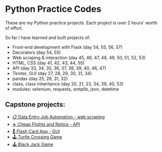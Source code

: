 # Python Practice Codes
These are my Python practice projects. Each project is over 2 hours' worth of effort.

So far I have learned and built projects of:
- Front-end development with Flask (day 54, 55, 56, 57)
- Decorators (day 54, 55)
- Web scraping & interaction (day 45, 46, 47, 48, 49, 50, 51, 52, 53)
- HTML, CSS (day 41, 42, 43, 44, 55)
- API (day 33, 34, 35, 36, 37, 38, 39, 40, 46, 47)
- Tkinter, GUI (day 27, 28, 29, 30, 31, 34)
- pandas (day 25, 26, 31, 32)
- class, class inheritance (day 20, 21, 23, 34, 39, 40, 53)
- modules: selenium, requests, smtplib, json, datetime

## Capstone projects:

- [📋 Data Entry Job Automation - web scraping](https://github.com/TheVeryPulse/python_practice_codes/tree/main/day_053_data_entry_automation_web_scraping_capstone)
- [✈️ Cheap Flights and Notice - API](https://github.com/TheVeryPulse/python_practice_codes/tree/main/day_039-040_cheap_flights_source_and_notif)
- [📖 Flash Card App - GUI](https://github.com/TheVeryPulse/python_practice_codes/tree/main/day_031_flash_card_app)
- [🕹️ Turtle Crossing Game](https://github.com/TheVeryPulse/python_practice_codes/tree/main/day_023_turtle_crossing_street)
- [🕹️ Black Jack Game ](https://github.com/TheVeryPulse/python_practice_codes/tree/main/day_011_black_jack)